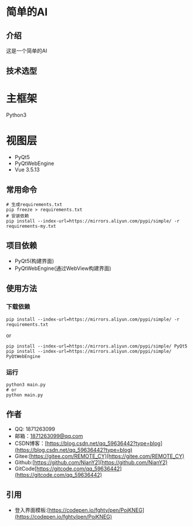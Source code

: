 # 简单的AI
## 介绍
这是一个简单的AI

## 技术选型
# 主框架
Python3

# 视图层
- PyQt5
- PyQtWebEngine
- Vue 3.5.13


## 常用命令
```shell
# 生成requirements.txt
pip freeze > requirements.txt
# 安装依赖
pip install --index-url=https://mirrors.aliyun.com/pypi/simple/ -r requirements-my.txt
```



## 项目依赖

- PyQt5(构建界面)
- PyQtWebEngine(通过WebView构建界面)

## 使用方法
### 下载依赖
```shell
pip install --index-url=https://mirrors.aliyun.com/pypi/simple/ -r requirements.txt
```
or
```shell
pip install --index-url=https://mirrors.aliyun.com/pypi/simple/ PyQt5
pip install --index-url=https://mirrors.aliyun.com/pypi/simple/ PyQtWebEngine
```
### 运行
```shell
python3 main.py
# or
python main.py
```

## 作者
* QQ: 1871263099
* 邮箱：1871263099@qq.com
* CSDN博客：[https://blog.csdn.net/qq_59636442?type=blog](https://blog.csdn.net/qq_59636442?type=blog)
* Gitee:[https://gitee.com/REMOTE_CY](https://gitee.com/REMOTE_CY)
* Github:[https://github.com/NianY2](https://github.com/NianY2)
* GitCode[https://gitcode.com/qq_59636442](https://gitcode.com/qq_59636442)

## 引用
- 登入界面模板:[https://codepen.io/fghty/pen/PojKNEG](https://codepen.io/fghty/pen/PojKNEG)